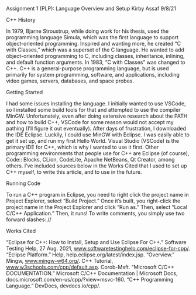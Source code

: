 Assignment 1 (PLP): Language Overview and Setup
Kirby Assaf
9/8/21

C++ History

In 1979, Bjarne Stroustrup, while doing work for his thesis, used the programming language Simula, which was the first language to support object-oriented programming. Inspired and wanting more, he created “C with Classes,” which was a superset of the C language. He wanted to add object-oriented programming to C, including classes, inheritance, inlining, and default function arguments. In 1983, “C with Classes” was changed to C++.
C++ is a general-purpose programming language, but is used primarily for system programming, software, and applications, including video games, servers, databases, and space probes.

Getting Started

I had some issues installing the language. I initially wanted to use VSCode, so I installed some build tools for that and attempted to use the compiler MinGW. Unfortunately, even after doing extensive research about the PATH and how to build C++, VSCode for some reason would not accept my pathing (I’ll figure it out eventually). After days of frustration, I downloaded the IDE Eclipse. Luckily, I could use MinGW with Eclipse. I was easily able to get it set up, and run my first Hello World.
Visual Studio (VSCode) is the primary IDE for C++, which is why I wanted to use it first. Other programming environments that people use for C++ are Eclipse (of course), Code:: Blocks, CLion, CodeLite, Apache NetBeans, Qt Creator, among others.
I’ve included sources below in the Works Cited that I used to set up C++ myself, to write this article, and to use in the future.

Running Code

To run a C++ program in Eclipse, you need to right click the project name in Project Explorer, select “Build Project.” Once it’s built, you right-click the project name in the Project Explorer and click “Run as.” Then, select “Local C/C++ Application.” Then, it runs!
To write comments, you simply use two forward slashes: //

Works Cited

“Eclipse for C++: How to Install, Setup and Use Eclipse For C++.” Software Testing Help, 27 Aug. 2021, www.softwaretestinghelp.com/eclipse-for-cpp/. 
“Eclipse Platform.” Help, help.eclipse.org/latest/index.jsp. 
“Overview.” Mingw, www.mingw-w64.org/. 
C++ Tutorial, www.w3schools.com/cpp/default.asp. 
Corob-Msft. “Microsoft C/C++ DOCUMENTATION.” Microsoft C/C++ Documentation | Microsoft Docs, docs.microsoft.com/en-us/cpp/?view=msvc-160. 
“C++ Programming Language.” DevDocs, devdocs.io/cpp/. 


